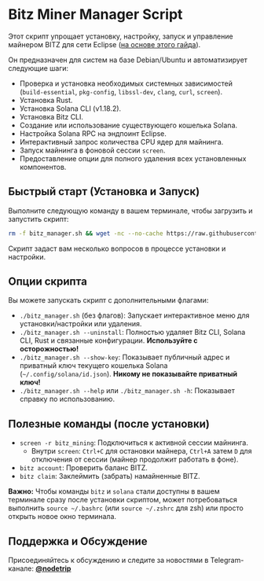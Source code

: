 # Bitz Miner Manager Script

Этот скрипт упрощает установку, настройку, запуск и управление майнером BITZ для сети Eclipse ([на основе этого гайда](https://github.com/aramzcrypto/bitz-mining)).

Он предназначен для систем на базе Debian/Ubuntu и автоматизирует следующие шаги:

*   Проверка и установка необходимых системных зависимостей (`build-essential`, `pkg-config`, `libssl-dev`, `clang`, `curl`, `screen`).
*   Установка Rust.
*   Установка Solana CLI (v1.18.2).
*   Установка Bitz CLI.
*   Создание или использование существующего кошелька Solana.
*   Настройка Solana RPC на эндпоинт Eclipse.
*   Интерактивный запрос количества CPU ядер для майнинга.
*   Запуск майнинга в фоновой сессии `screen`.
*   Предоставление опции для полного удаления всех установленных компонентов.

## Быстрый старт (Установка и Запуск)

Выполните следующую команду в вашем терминале, чтобы загрузить и запустить скрипт:

```bash
rm -f bitz_manager.sh && wget -nc --no-cache https://raw.githubusercontent.com/node-trip/bitz/refs/heads/main/bitz_manager.sh && chmod +x bitz_manager.sh && ./bitz_manager.sh
```

Скрипт задаст вам несколько вопросов в процессе установки и настройки.

## Опции скрипта

Вы можете запускать скрипт с дополнительными флагами:

*   `./bitz_manager.sh` (без флагов): Запускает интерактивное меню для установки/настройки или удаления.
*   `./bitz_manager.sh --uninstall`: Полностью удаляет Bitz CLI, Solana CLI, Rust и связанные конфигурации. **Используйте с осторожностью!**
*   `./bitz_manager.sh --show-key`: Показывает публичный адрес и приватный ключ текущего кошелька Solana (`~/.config/solana/id.json`). **Никому не показывайте приватный ключ!**
*   `./bitz_manager.sh --help` или `./bitz_manager.sh -h`: Показывает справку по использованию.

## Полезные команды (после установки)

*   `screen -r bitz_mining`: Подключиться к активной сессии майнинга.
    *   Внутри `screen`: `Ctrl+C` для остановки майнера, `Ctrl+A` затем `D` для отключения от сессии (майнер продолжит работать в фоне).
*   `bitz account`: Проверить баланс BITZ.
*   `bitz claim`: Заклеймить (забрать) намайненные BITZ.

**Важно:** Чтобы команды `bitz` и `solana` стали доступны в вашем терминале сразу после установки скриптом, может потребоваться выполнить `source ~/.bashrc` (или `source ~/.zshrc` для zsh) или просто открыть новое окно терминала.

## Поддержка и Обсуждение

Присоединяйтесь к обсуждению и следите за новостями в Telegram-канале: **[@nodetrip](https://t.me/nodetrip)**
